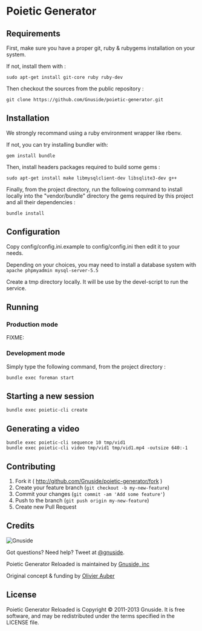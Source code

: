 Poietic Generator
=================

Requirements
------------

First, make sure you have a proper git, ruby & rubygems installation on your system.

If not, install them with :

    sudo apt-get install git-core ruby ruby-dev  

Then checkout the sources from the public repository :

    git clone https://github.com/Gnuside/poietic-generator.git


Installation
------------

We strongly recommand using a ruby environment wrapper like rbenv.

If not, you can try installing bundler with:

    gem install bundle

Then, install  headers packages required to build some gems :

    sudo apt-get install make libmysqlclient-dev libsqlite3-dev g++

Finally, from the project directory, run the following command to install
locally into the "vendor/bundle" directory the gems required by this project
and all their dependencies :

    bundle install


Configuration
-------------

Copy config/config.ini.example to config/config.ini then edit it to your needs.

Depending on your choices, you may need to install a database system with `apache phpmyadmin mysql-server-5.5`


Create a tmp directory locally. It will be use by the devel-script to run the service.


Running
-------

### Production mode

FIXME: 


### Development mode

Simply type the following command, from the project directory :

    bundle exec foreman start

Starting a new session
----------------------

    bundle exec poietic-cli create

Generating a video
------------------

    bundle exec poietic-cli sequence 10 tmp/vid1
    bundle exec poietic-cli video tmp/vid1 tmp/vid1.mp4 -outsize 640:-1

Contributing
------------

1. Fork it ( http://github.com/Gnuside/poietic-generator/fork )
2. Create your feature branch (`git checkout -b my-new-feature`)
3. Commit your changes (`git commit -am 'Add some feature'`)
4. Push to the branch (`git push origin my-new-feature`)
5. Create new Pull Request


Credits
-------

![Gnuside](http://www.gnuside.com/wp-content/themes/gnuside-ignition-0.2-1-g0d0a5ed/images/logo-whitebg-128.png)

Got questions? Need help? Tweet at [@gnuside](http://twitter.com/gnuside).

Poietic Generator Reloaded is maintained by [Gnuside, inc](http://gnuside.com)

Original concept & funding by [Olivier Auber](http://twitter.com/OlivierAuber)


License
-------

Poietic Generator Reloaded is Copyright © 2011-2013 Gnuside.
It is free software, and may be redistributed under the terms specified in the LICENSE file.

